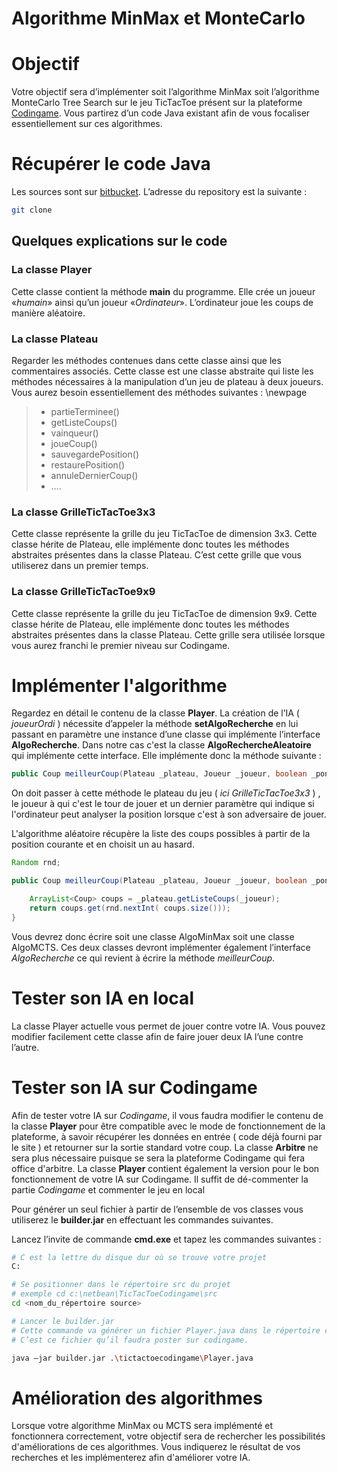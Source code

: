 # Algorithme MinMax et MonteCarlo
# Objectif

Votre objectif sera d’implémenter soit l’algorithme MinMax soit l’algorithme MonteCarlo Tree Search sur le jeu TicTacToe présent sur la plateforme [Codingame](https://www.codingame.com/start). Vous partirez d’un code Java existant afin de vous focaliser essentiellement sur ces algorithmes. 

# Récupérer le code Java

Les sources sont sur [bitbucket](www.bitbucket.org). L’adresse du repository est la suivante :

```bash
git clone
```

## Quelques explications sur le code

### La classe Player

Cette classe contient la méthode **main** du programme. Elle crée un joueur «*humain*» ainsi qu’un joueur «*Ordinateur*». L’ordinateur joue les coups de manière aléatoire.   

### La classe Plateau

Regarder les méthodes contenues dans cette classe ainsi que les commentaires associés. Cette classe est une classe abstraite qui liste les méthodes nécessaires à la manipulation d’un jeu de plateau à deux joueurs. Vous aurez besoin essentiellement des méthodes suivantes :
\newpage

>- partieTerminee()
>- getListeCoups()
>- vainqueur()
>- joueCoup()
>- sauvegardePosition()
>- restaurePosition()
>- annuleDernierCoup()
>- ….


### La classe GrilleTicTacToe3x3

Cette classe représente la grille du jeu TicTacToe de dimension 3x3. Cette classe hérite de Plateau, elle implémente donc toutes les méthodes abstraites présentes dans la classe Plateau. C’est cette grille que vous utiliserez dans un premier temps.

### La classe GrilleTicTacToe9x9

Cette classe représente la grille du jeu TicTacToe de dimension 9x9. Cette classe hérite de Plateau, elle implémente donc toutes les méthodes abstraites présentes dans la classe Plateau. Cette grille sera utilisée lorsque vous aurez franchi le premier niveau sur Codingame.

# Implémenter l'algorithme

Regardez en détail le contenu de la classe **Player**. La création de l’IA ( *joueurOrdi* ) nécessite  d’appeler la méthode **setAlgoRecherche** en lui passant en paramètre une instance d’une classe qui implémente l’interface **AlgoRecherche**. Dans notre cas c'est la classe **AlgoRechercheAleatoire** qui implémente cette interface. Elle implémente donc la méthode suivante :

```java
public Coup meilleurCoup(Plateau _plateau, Joueur _joueur, boolean _ponder)
```

On doit passer à cette méthode le plateau du jeu ( *ici GrilleTicTacToe3x3* ) , le joueur à qui c'est le tour de jouer et un dernier paramètre qui indique si l'ordinateur peut analyser la position lorsque c'est à son adversaire de jouer.

L'algorithme aléatoire récupère la liste des coups possibles à partir de la position courante et en choisit un au hasard.

```java
Random rnd;

public Coup meilleurCoup(Plateau _plateau, Joueur _joueur, boolean _ponder) {    

    ArrayList<Coup> coups = _plateau.getListeCoups(_joueur);   
    return coups.get(rnd.nextInt( coups.size()));
}
```


Vous devrez donc écrire soit une classe AlgoMinMax soit une classe AlgoMCTS. Ces deux classes devront implémenter également l’interface *AlgoRecherche* ce qui revient à écrire la méthode *meilleurCoup*.



# Tester son IA en local

La classe Player actuelle vous permet de jouer contre votre IA. Vous pouvez  modifier facilement cette classe afin de faire jouer deux IA l’une contre l’autre.

# Tester son IA sur Codingame

Afin de tester votre IA sur *Codingame*, il vous faudra modifier le contenu de la classe **Player** pour être compatible avec le mode de fonctionnement de la plateforme, à savoir récupérer les données en entrée ( code déjà fourni par le site ) et retourner sur la sortie standard votre coup. La classe **Arbitre** ne sera plus nécessaire puisque se sera la plateforme Codingame qui fera office d'arbitre.  La classe **Player** contient également la version pour le bon fonctionnement de votre IA sur Codingame. Il suffit de dé-commenter la partie *Codingame* et commenter le jeu en local


Pour générer un seul fichier à partir de l’ensemble de vos classes  vous utiliserez le **builder.jar** en effectuant les commandes suivantes.

Lancez l’invite de commande **cmd.exe** et  tapez les commandes suivantes :
```bash 
# C est la lettre du disque dur où se trouve votre projet 
C: 

# Se positionner dans le répertoire src du projet
# exemple cd c:\netbean\TicTacToeCodingame\src
cd <nom_du_répertoire source>  

# Lancer le builder.jar
# Cette commande va générer un fichier Player.java dans le répertoire courant.
# C’est ce fichier qu’il faudra poster sur codingame.

java –jar builder.jar .\tictactoecodingame\Player.java 
```
# Amélioration des algorithmes

Lorsque votre algorithme MinMax ou MCTS sera implémenté et fonctionnera correctement, votre objectif sera de rechercher les possibilités d'améliorations de ces algorithmes. Vous indiquerez le résultat de vos recherches et les implémenterez afin d'améliorer votre IA.







